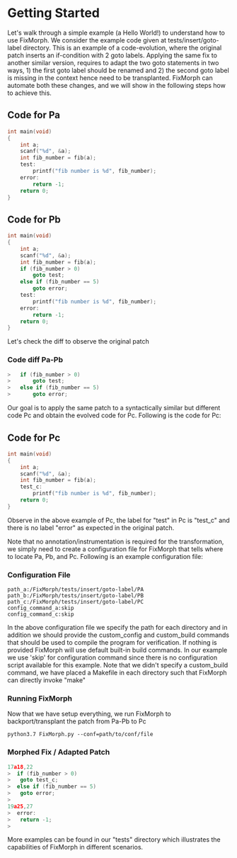 # Getting Started
Let's walk through a simple example (a Hello World!) to understand how to use FixMorph. We consider the example code given at tests/insert/goto-label directory.
This is an example of a code-evolution, where the original patch inserts an if-condition with 2 goto labels. Applying
the same fix to another similar version, requires to adapt the two goto statements in two ways, 1) the first goto label should be
renamed and 2) the second goto label is missing in the context hence need to be transplanted. FixMorph can automate both 
these changes, and we will show in the following steps how to achieve this. 



## Code for Pa
```c
int main(void)
{
	int a;
	scanf("%d", &a);
	int fib_number = fib(a);
	test:
	    printf("fib number is %d", fib_number);
	error:
	    return -1;
	return 0;
}

```

## Code for Pb
```c
int main(void)
{
	int a;
	scanf("%d", &a);
	int fib_number = fib(a);
	if (fib_number > 0)
	    goto test;
	else if (fib_number == 5)
	    goto error;
	test:
	    printf("fib number is %d", fib_number);
	error:
	    return -1;
	return 0;
}

```
Let's check the diff to observe the original patch

### Code diff Pa-Pb
```c
> 	if (fib_number > 0)
> 	    goto test;
> 	else if (fib_number == 5)
> 	    goto error;
```

Our goal is to apply the same patch to a syntactically similar but different code Pc and obtain the evolved code for Pc.
Following is the code for Pc:

## Code for Pc
```c
int main(void)
{
	int a;
	scanf("%d", &a);
	int fib_number = fib(a);
	test_c:
	    printf("fib number is %d", fib_number);
	return 0;
}
```
Observe in the above example of Pc,  the label for "test" in Pc is "test_c" and there is no label "error" as expected
in the original patch. 

Note that no annotation/instrumentation is required for the transformation, we simply need to create a configuration file
for FixMorph that tells where to locate Pa, Pb, and Pc. Following is an example configuration file:

### Configuration File
```
path_a:/FixMorph/tests/insert/goto-label/PA
path_b:/FixMorph/tests/insert/goto-label/PB
path_c:/FixMorph/tests/insert/goto-label/PC
config_command_a:skip
config_command_c:skip
```

In the above configuration file we specify the path for each directory and in addition we should provide the custom_config
and custom_build commands that should be used to compile the program for verification. If nothing is provided FixMorph will 
use default built-in build commands. In our example we use 'skip' for configuration command since there is no configuration 
script available for this example. Note that we didn't specify a custom_build command, we have placed
a Makefile in each directory such that FixMorph can directly invoke "make"

### Running FixMorph
Now that we have setup everything, we run FixMorph to backport/transplant the patch from Pa-Pb to Pc

    python3.7 FixMorph.py --conf=path/to/conf/file

### Morphed Fix / Adapted Patch
```c
17a18,22
>  if (fib_number > 0)
> 	goto test_c;
>  else if (fib_number == 5)
> 	goto error;
>
19a25,27
>  error:
> 	return -1;
> 
```

More examples can be found in our "tests" directory which illustrates
the capabilities of FixMorph in different scenarios. 
